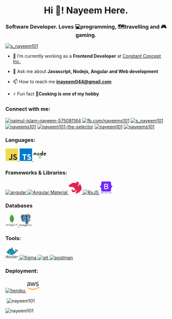 <h1 align="center">Hi 👋! Nayeem Here.</h1>
<h3 align="center">Software Developer. Loves 💻programming, 🗺️travelling and 🎮gaming.</h3>

<p align="left"> <a href="https://twitter.com/s_nayeem101" target="blank"><img src="https://img.shields.io/twitter/follow/s_nayeem101?logo=twitter&style=for-the-badge" alt="s_nayeem101" /></a> </p>

- 🌱 I’m currently working as a **Frontend Developer** at <a href='https://constantconcept.com/'>Constant Concept Inc.</a>

- 💬 Ask me about **Javascript, Nodejs, Angular and Web development**

- 📫 How to reach me **inayeem044@gmail.com**

- ⚡ Fun fact **🍳Cooking is one of my hobby**

<h3 align="left">Connect with me:</h3>
<p align="left">
<a href="https://linkedin.com/in/najmul-islam-nayeem-575081164" target="blank"><img align="center" src="https://raw.githubusercontent.com/rahuldkjain/github-profile-readme-generator/master/src/images/icons/Social/linked-in-alt.svg" alt="najmul-islam-nayeem-575081164" height="30" width="40" /></a>
<a href="https://fb.com/nayeems101" target="blank"><img align="center" src="https://raw.githubusercontent.com/rahuldkjain/github-profile-readme-generator/master/src/images/icons/Social/facebook.svg" alt="fb.com/nayeems101" height="30" width="40" /></a>
<a href="https://twitter.com/s_nayeem101" target="blank"><img align="center" src="https://raw.githubusercontent.com/rahuldkjain/github-profile-readme-generator/master/src/images/icons/Social/twitter.svg" alt="s_nayeem101" height="30" width="40" /></a>
<a href="https://www.leetcode.com/nayeems101" target="blank"><img align="center" src="https://raw.githubusercontent.com/rahuldkjain/github-profile-readme-generator/master/src/images/icons/Social/leet-code.svg" alt="nayeems101" height="30" width="40" /></a>
<a href="https://codepen.io/nayeem101-the-selector" target="blank"><img align="center" src="https://raw.githubusercontent.com/rahuldkjain/github-profile-readme-generator/master/src/images/icons/Social/codepen.svg" alt="nayeem101-the-selector" height="30" width="40" /></a>
<a href="https://dev.to/nayeem101" target="blank"><img align="center" src="https://cdn.jsdelivr.net/npm/simple-icons@3.0.1/icons/dev-dot-to.svg" alt="nayeem101" height="30" width="40" /></a>
<a href="https://instagram.com/nayeems101" target="blank"><img align="center" src="https://raw.githubusercontent.com/rahuldkjain/github-profile-readme-generator/master/src/images/icons/Social/instagram.svg" alt="nayeems101" height="30" width="40" /></a>
</p>

<h3 align="left">Languages:</h3>
<p align="left">
<a href="https://developer.mozilla.org/en-US/docs/Web/JavaScript" target="_blank"> <img src="https://raw.githubusercontent.com/devicons/devicon/master/icons/javascript/javascript-original.svg" alt="javascript" width="40" height="40"/> </a>
<a href="https://www.typescriptlang.org/" target="_blank"> <img src="https://raw.githubusercontent.com/devicons/devicon/master/icons/typescript/typescript-original.svg" alt="typescript" width="40" height="40"/> </a> 
<a href="https://nodejs.org" target="_blank"> <img src="https://raw.githubusercontent.com/devicons/devicon/master/icons/nodejs/nodejs-original-wordmark.svg" alt="nodejs" width="40" height="40"/> </a> 
<!-- <a href="https://www.w3.org/html/" target="_blank"> <img src="https://raw.githubusercontent.com/devicons/devicon/master/icons/html5/html5-original-wordmark.svg" alt="html5" width="40" height="40"/> </a>
<a href="https://www.w3schools.com/css/" target="_blank"> <img src="https://raw.githubusercontent.com/devicons/devicon/master/icons/css3/css3-original-wordmark.svg" alt="css3" width="40" height="40"/> </a>
<a href="https://sass-lang.com" target="_blank"> <img src="https://raw.githubusercontent.com/devicons/devicon/master/icons/sass/sass-original.svg" alt="sass" width="40" height="40"/> </a> -->
</p>

<h3 align="left">Frameworks & Libraries:</h3>
<p>
<a href="https://angular.io" target="_blank" rel="noreferrer"> <img src="https://angular.io/assets/images/logos/angular/angular.svg" alt="angular" width="40" height="40"/> </a>
<a href="https://material.angular.io/" target="_blank" rel="noreferrer"> <img src="https://material.angular.io/assets/img/homepage/angular-white-transparent.svg" alt="Angular Material" width="40" height="40"/> </a>
<a href="https://nestjs.com/" target="_blank" rel="noreferrer"> <img src="https://raw.githubusercontent.com/devicons/devicon/master/icons/nestjs/nestjs-plain.svg" alt="nestjs" width="40" height="40"/> </a>
<a href=https://rxjs.dev/" target="_blank" rel="noreferrer"> <img src="https://rxjs.dev/assets/images/logos/Rx_Logo_S.png" alt="RxJS" width="40" height="40"/> </a>
<a href="https://getbootstrap.com" target="_blank"> <img src="https://raw.githubusercontent.com/devicons/devicon/master/icons/bootstrap/bootstrap-plain-wordmark.svg" alt="bootstrap" width="40" height="40"/> </a>

</p>

### Databases

<p>
<a href="https://www.mongodb.com/" target="_blank"> <img src="https://raw.githubusercontent.com/devicons/devicon/master/icons/mongodb/mongodb-original-wordmark.svg" alt="mongodb" width="40" height="40"/> </a> 
<a href="https://www.postgresql.org" target="_blank"> <img src="https://raw.githubusercontent.com/devicons/devicon/master/icons/postgresql/postgresql-original-wordmark.svg" alt="postgresql" width="40" height="40"/> </a> 
</p>

<h3 align="left">Tools:</h3>
<p align='left'>
<a href="https://www.docker.com/" target="_blank"> <img src="https://raw.githubusercontent.com/devicons/devicon/master/icons/docker/docker-original-wordmark.svg" alt="docker" width="40" height="40"/> </a> 
<a href="https://www.figma.com/" target="_blank"> <img src="https://www.vectorlogo.zone/logos/figma/figma-icon.svg" alt="figma" width="40" height="40"/> </a>
<a href="https://git-scm.com/" target="_blank"> <img src="https://www.vectorlogo.zone/logos/git-scm/git-scm-icon.svg" alt="git" width="40" height="40"/> </a>
<a href="https://postman.com" target="_blank"> <img src="https://www.vectorlogo.zone/logos/getpostman/getpostman-icon.svg" alt="postman" width="40" height="40"/> </a>
</p>

### Deployment:

<p align='left'>
<a href="https://heroku.com" target="_blank"> <img src="https://www.vectorlogo.zone/logos/heroku/heroku-icon.svg" alt="heroku" width="40" height="40"/> </a> 
<a href="https://aws.amazon.com" target="_blank"> <img src="https://raw.githubusercontent.com/devicons/devicon/master/icons/amazonwebservices/amazonwebservices-original-wordmark.svg" alt="aws" width="40" height="40"/> </a> 
</p>

<p>&nbsp;<img align="center" src="https://github-readme-stats.vercel.app/api?username=nayeem101&show_icons=true&locale=en" alt="nayeem101" /></p>

<p><img align="left" src="https://github-readme-stats.vercel.app/api/top-langs?username=nayeem101&show_icons=true&locale=en&layout=compact" alt="nayeem101" /></p>
